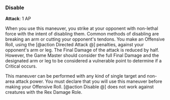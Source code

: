 ### Disable
**Attack**: 1 AP

When you use this maneuver, you strike at your opponent with non-lethal force with the intent of disabling them. Common methods of disabling are breaking an arm or cutting your opponent's tendons. You make an Offensive Roll, using the [@action Directed Attack @] penalties, against your opponent's arm or leg. The Final Damage of the attack is reduced by half. However, the Game Master should consider the full Final Damage and the designated arm or leg to be considered a vulnerable point to determine if a Critical occurs. 

This maneuver can be performed with any kind of single target and non-area attack power. You must declare that you will use this maneuver before making your Offensive Roll. [@action Disable @] does not work against creatures with the Rex Damage Role.